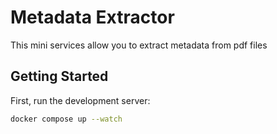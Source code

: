 # Metadata Extractor

This mini services allow you to extract metadata from pdf files

## Getting Started

First, run the development server:

```bash
docker compose up --watch
```
<!-- 
## Publish docker image to repository

```bash
# Build docker image
docker build -t metadata-extractor .

# Login to registry
docker login -u mandragorahub

# Create tag for the image
docker tag metadata-extractor mandragorahub/metadata-extractor

# Push
docker push mandragorahub/metadata-extractor

``` -->
